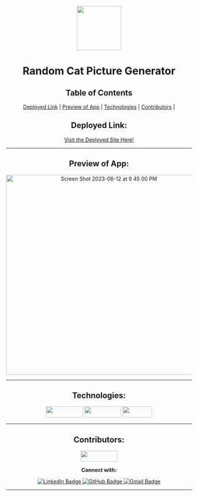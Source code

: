 <div align="center">

<img src="https://media.istockphoto.com/id/1026126552/vector/cute-cartoon-black-cat.jpg?s=612x612&w=0&k=20&c=07EN4ZpdYKdz-C99QjUYvpZ_xk974o4eLnV7cyCO7dg=" width="120" height="120">
  
# Random Cat Picture Generator
  

</div>

  <p align="center">   
  </p>

</div>

<div align="center">

## Table of Contents


[Deployed Link](#deployed-link) |
[Preview of App](#preview-of-app) |
[Technologies](#technologies) |
[Contributors](#contributors) |


</div>

<div align="center">
  
## Deployed Link:

[Visit the Deployed Site Here!](https://method-tech-challenge.vercel.app/)

---

## Preview of App:
[//]: <> (add gifs)

<img width="542" alt="Screen Shot 2023-06-12 at 9 45 00 PM" src="https://github.com/Tristinsorrells1/method-tech-challenge/assets/109977562/77a139fa-5018-4867-923d-7d0fb326dffc">



---

## Technologies:

<div>
  <img src="https://img.shields.io/badge/-react-333333?logo=react&style=for-the-badge" width="100" height="30"/>  
  <img src="https://img.shields.io/badge/-CSS-315780?logo=css3&style=for-the-badge" width="100" height="30"/> 
  <img src="https://img.shields.io/badge/-HTML-c12127?logo=npm&logoColor=white&style=for-the-badge" width="80"  height="30"/>
</div>

---


## Contributors:

[//]: <> (Who worked on this application? Link to their GitHubs.)

<div>
  <img src="https://img.shields.io/badge/-Tristin%20Sorrells-c4a4a3" height="30" width="100">
  <p><strong>Connect with:</strong></p>
  <a href="https://www.linkedin.com/in/tristinsorrells/"> 
    <img src="https://img.shields.io/badge/LinkedIn-blue?style=for-the-badge&logo=linkedin&logoColor=white" alt="LinkedIn Badge"/>
  </a>
  <a href="https://github.com/Tristinsorrells1">
    <img src="https://img.shields.io/badge/-github-black?style=for-the-badge&logo=github&logoColor=white" alt="GitHub Badge">
  </a>
  <a href="mailto: tristinsorrells1@gmail.com">
    <img src="https://img.shields.io/badge/-gmail-red?style=for-the-badge&logo=gmail&logoColor=white" alt="Gmail Badge">
  </a>
</div>
</div>

--- 
